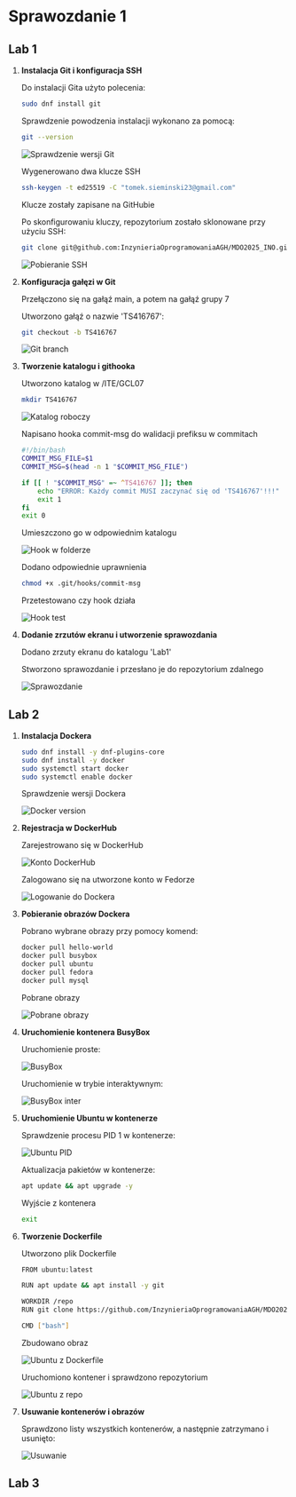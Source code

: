 # Sprawozdanie 1

## Lab 1

1.  **Instalacja Git i konfiguracja SSH**

    Do instalacji Gita użyto polecenia:
    ```bash
    sudo dnf install git
    ```

    Sprawdzenie powodzenia instalacji wykonano za pomocą:
    ```bash
    git --version
    ```
    ![Sprawdzenie wersji Git](Lab1/git_version.png)

    Wygenerowano dwa klucze SSH

    ```bash
    ssh-keygen -t ed25519 -C "tomek.sieminski23@gmail.com"
    ```
    Klucze zostały zapisane na GitHubie

    Po skonfigurowaniu kluczy, repozytorium zostało sklonowane przy użyciu SSH:
    ```bash
    git clone git@github.com:InzynieriaOprogramowaniaAGH/MDO2025_INO.git
    ```
    ![Pobieranie SSH](Lab1/git_clone_ssh.png)

2. **Konfiguracja gałęzi w Git**

    Przełączono się na gałąź main, a potem na gałąź grupy 7

    Utworzono gałąź o nazwie 'TS416767':
    ```bash
    git checkout -b TS416767
    ```
    ![Git branch](Lab1/git_branch.png)

3. **Tworzenie katalogu i githooka**

    Utworzono katalog w /ITE/GCL07
    ```bash
    mkdir TS416767
    ```

    ![Katalog roboczy](Lab1/katalog.png)

    Napisano hooka commit-msg do walidacji prefiksu w commitach
    ```bash
    #!/bin/bash
    COMMIT_MSG_FILE=$1
    COMMIT_MSG=$(head -n 1 "$COMMIT_MSG_FILE")

    if [[ ! "$COMMIT_MSG" =~ ^TS416767 ]]; then
        echo "ERROR: Każdy commit MUSI zaczynać się od 'TS416767'!!!"
        exit 1
    fi
    exit 0		
    ```

    Umieszczono go w odpowiednim katalogu

    ![Hook w folderze](Lab1/hook.png)

    Dodano odpowiednie uprawnienia
    ```bash
    chmod +x .git/hooks/commit-msg
    ```

    Przetestowano czy hook działa

    ![Hook test](Lab1/hook_test.png)

4. **Dodanie zrzutów ekranu i utworzenie sprawozdania**

    Dodano zrzuty ekranu do katalogu 'Lab1'

    Stworzono sprawozdanie i przesłano je do repozytorium zdalnego

    ![Sprawozdanie](Lab1/sprawozdanie.png)

## Lab 2

1. **Instalacja Dockera**
    ```bash
    sudo dnf install -y dnf-plugins-core
    sudo dnf install -y docker
    sudo systemctl start docker
    sudo systemctl enable docker
    ```

    Sprawdzenie wersji Dockera

    ![Docker version](Lab2/docker_version.png)

2. **Rejestracja w DockerHub**

    Zarejestrowano się w DockerHub

    ![Konto DockerHub](Lab2/docker_hub.png)

    Zalogowano się na utworzone konto w Fedorze

    ![Logowanie do Dockera](Lab2/docker_login.png)

3. **Pobieranie obrazów Dockera**

    Pobrano wybrane obrazy przy pomocy komend:

    ```bash
    docker pull hello-world
    docker pull busybox
    docker pull ubuntu
    docker pull fedora
    docker pull mysql
    ```

    Pobrane obrazy

    ![Pobrane obrazy](Lab2/docker_images.png)

4. **Uruchomienie kontenera BusyBox**

    Uruchomienie proste:

    ![BusyBox](Lab2/bb_działa.png)

    Uruchomienie w trybie interaktywnym:

    ![BusyBox inter](Lab2/bb_inter.png)


5. **Uruchomienie Ubuntu w kontenerze**

    Sprawdzenie procesu PID 1 w kontenerze:  

    ![Ubuntu PID](Lab2/ubuntu_pid.png)

    Aktualizacja pakietów w kontenerze:
    ```bash 
    apt update && apt upgrade -y
    ```

    Wyjście z kontenera
    ```bash 
    exit
    ```
6. **Tworzenie Dockerfile**

    Utworzono plik Dockerfile  

    ```bash 
    FROM ubuntu:latest

    RUN apt update && apt install -y git

    WORKDIR /repo
    RUN git clone https://github.com/InzynieriaOprogramowaniaAGH/MDO2025_INO.git

    CMD ["bash"]                        
    ```

    Zbudowano obraz

    ![Ubuntu z Dockerfile](Lab2/repo_ubuntu.png)

    Uruchomiono kontener i sprawdzono repozytorium

    ![Ubuntu z repo](Lab2/repo.png)

7. **Usuwanie kontenerów i obrazów**

    Sprawdzono listy wszystkich kontenerów, a następnie zatrzymano i usunięto:

    ![Usuwanie](Lab2/usuwanie.png)

## Lab 3
